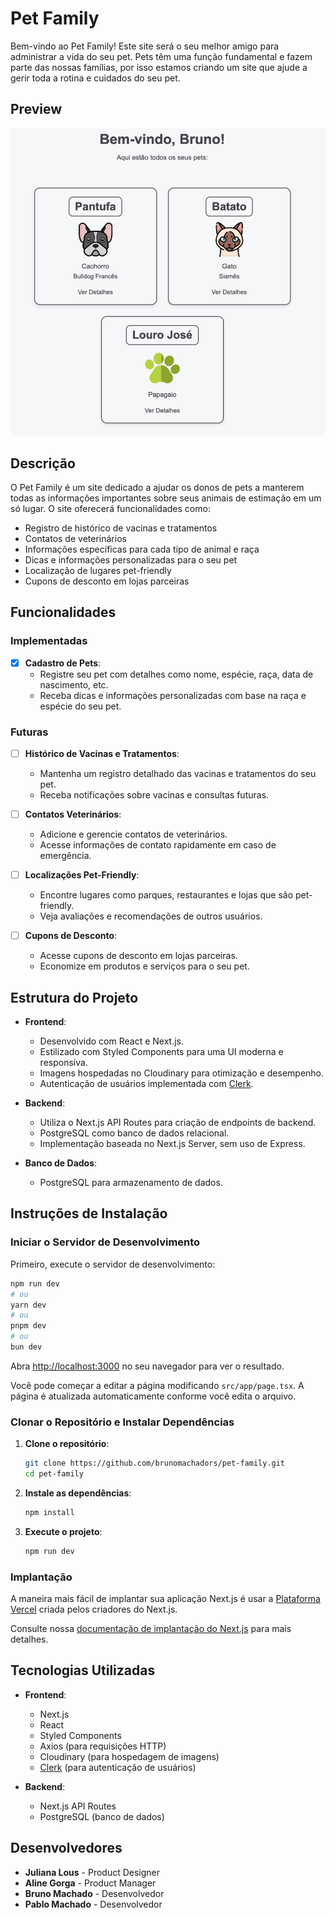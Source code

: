 # Pet Family

Bem-vindo ao Pet Family! Este site será o seu melhor amigo para administrar a vida do seu pet. Pets têm uma função fundamental e fazem parte das nossas famílias, por isso estamos criando um site que ajude a gerir toda a rotina e cuidados do seu pet.

## Preview

![alt text](/public/image.png)

## Descrição

O Pet Family é um site dedicado a ajudar os donos de pets a manterem todas as informações importantes sobre seus animais de estimação em um só lugar. O site oferecerá funcionalidades como:

- Registro de histórico de vacinas e tratamentos
- Contatos de veterinários
- Informações específicas para cada tipo de animal e raça
- Dicas e informações personalizadas para o seu pet
- Localização de lugares pet-friendly
- Cupons de desconto em lojas parceiras

## Funcionalidades

### Implementadas

- [x] **Cadastro de Pets**:
  - Registre seu pet com detalhes como nome, espécie, raça, data de nascimento, etc.
  - Receba dicas e informações personalizadas com base na raça e espécie do seu pet.

### Futuras

- [ ] **Histórico de Vacinas e Tratamentos**:
  - Mantenha um registro detalhado das vacinas e tratamentos do seu pet.
  - Receba notificações sobre vacinas e consultas futuras.

- [ ] **Contatos Veterinários**:
  - Adicione e gerencie contatos de veterinários.
  - Acesse informações de contato rapidamente em caso de emergência.

- [ ] **Localizações Pet-Friendly**:
  - Encontre lugares como parques, restaurantes e lojas que são pet-friendly.
  - Veja avaliações e recomendações de outros usuários.

- [ ] **Cupons de Desconto**:
  - Acesse cupons de desconto em lojas parceiras.
  - Economize em produtos e serviços para o seu pet.

## Estrutura do Projeto

- **Frontend**:

  - Desenvolvido com React e Next.js.
  - Estilizado com Styled Components para uma UI moderna e responsiva.
  - Imagens hospedadas no Cloudinary para otimização e desempenho.
  - Autenticação de usuários implementada com [Clerk](https://clerk.dev).

- **Backend**:

  - Utiliza o Next.js API Routes para criação de endpoints de backend.
  - PostgreSQL como banco de dados relacional.
  - Implementação baseada no Next.js Server, sem uso de Express.

- **Banco de Dados**:

  - PostgreSQL para armazenamento de dados.

## Instruções de Instalação

### Iniciar o Servidor de Desenvolvimento

Primeiro, execute o servidor de desenvolvimento:

```bash
npm run dev
# ou
yarn dev
# ou
pnpm dev
# ou
bun dev
```

Abra [http://localhost:3000](http://localhost:3000) no seu navegador para ver o resultado.

Você pode começar a editar a página modificando `src/app/page.tsx`. A página é atualizada automaticamente conforme você edita o arquivo.

### Clonar o Repositório e Instalar Dependências

1. **Clone o repositório**:

   ```bash
   git clone https://github.com/brunomachadors/pet-family.git
   cd pet-family
   ```

2. **Instale as dependências**:

   ```bash
   npm install
   ```

3. **Execute o projeto**:

   ```bash
   npm run dev
   ```

### Implantação

A maneira mais fácil de implantar sua aplicação Next.js é usar a [Plataforma Vercel](https://vercel.com/new?utm_medium=default-template&filter=next.js&utm_source=create-next-app&utm_campaign=create-next-app-readme) criada pelos criadores do Next.js.

Consulte nossa [documentação de implantação do Next.js](https://nextjs.org/docs/deployment) para mais detalhes.

## Tecnologias Utilizadas

- **Frontend**:

  - Next.js
  - React
  - Styled Components
  - Axios (para requisições HTTP)
  - Cloudinary (para hospedagem de imagens)
  - [Clerk](https://clerk.dev) (para autenticação de usuários)

- **Backend**:

  - Next.js API Routes
  - PostgreSQL (banco de dados)

## Desenvolvedores

- **Juliana Lous** - Product Designer
- **Aline Gorga** - Product Manager
- **Bruno Machado** - Desenvolvedor
- **Pablo Machado** - Desenvolvedor

